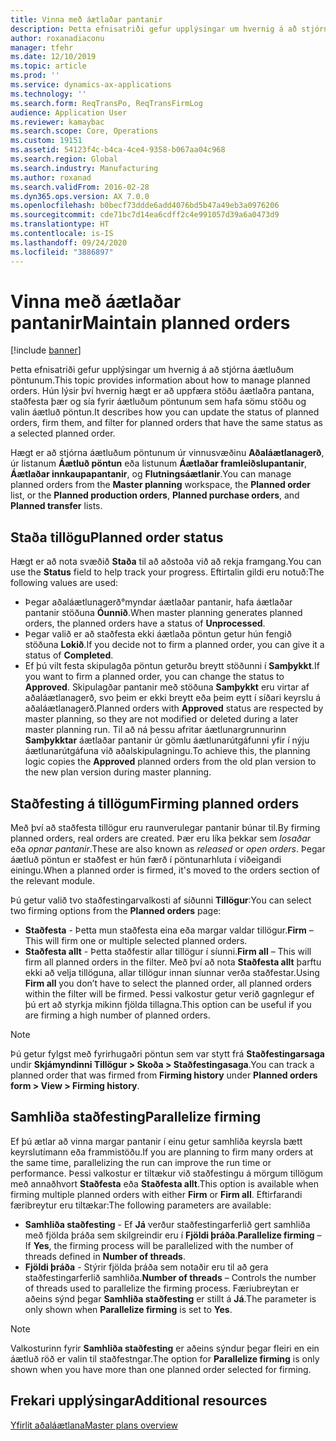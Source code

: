 ```yaml
---
title: Vinna með áætlaðar pantanir
description: Þetta efnisatriði gefur upplýsingar um hvernig á að stjórna áætluðum pöntunum. Hún lýsir því hvernig hægt er að uppfæra stöðu áætlaðra pantana, staðfesta þær og sía fyrir áætluðum pöntunum sem hafa sömu stöðu og valin áætluð pöntun.
author: roxanadiaconu
manager: tfehr
ms.date: 12/10/2019
ms.topic: article
ms.prod: ''
ms.service: dynamics-ax-applications
ms.technology: ''
ms.search.form: ReqTransPo, ReqTransFirmLog
audience: Application User
ms.reviewer: kamaybac
ms.search.scope: Core, Operations
ms.custom: 19151
ms.assetid: 54123f4c-b4ca-4ce4-9358-b067aa04c968
ms.search.region: Global
ms.search.industry: Manufacturing
ms.author: roxanad
ms.search.validFrom: 2016-02-28
ms.dyn365.ops.version: AX 7.0.0
ms.openlocfilehash: b0becf73ddde6add4076bd5b47a49eb3a0976206
ms.sourcegitcommit: cde71bc7d14ea6cdff2c4e991057d39a6a0473d9
ms.translationtype: HT
ms.contentlocale: is-IS
ms.lasthandoff: 09/24/2020
ms.locfileid: "3886897"
---
```

# <a name="maintain-planned-orders"></a><span data-ttu-id="e8c25-104">Vinna með áætlaðar pantanir</span><span class="sxs-lookup"><span data-stu-id="e8c25-104">Maintain planned orders</span></span>

[!include [banner](../includes/banner.md)]

<span data-ttu-id="e8c25-105">Þetta efnisatriði gefur upplýsingar um hvernig á að stjórna áætluðum pöntunum.</span><span class="sxs-lookup"><span data-stu-id="e8c25-105">This topic provides information about how to manage planned orders.</span></span> <span data-ttu-id="e8c25-106">Hún lýsir því hvernig hægt er að uppfæra stöðu áætlaðra pantana, staðfesta þær og sía fyrir áætluðum pöntunum sem hafa sömu stöðu og valin áætluð pöntun.</span><span class="sxs-lookup"><span data-stu-id="e8c25-106">It describes how you can update the status of planned orders, firm them, and filter for planned orders that have the same status as a selected planned order.</span></span>

<span data-ttu-id="e8c25-107">Hægt er að stjórna áætluðum pöntunum úr vinnusvæðinu **Aðaláætlanagerð**, úr listanum **Áætluð pöntun** eða listunum **Áætlaðar framleiðslupantanir**, **Áætlaðar innkaupapantanir**, og **Flutningsáætlanir**.</span><span class="sxs-lookup"><span data-stu-id="e8c25-107">You can manage planned orders from the **Master planning** workspace, the **Planned order** list, or the **Planned production orders**, **Planned purchase orders**, and **Planned transfer** lists.</span></span> 

## <a name="planned-order-status"></a><span data-ttu-id="e8c25-108">Staða tillögu</span><span class="sxs-lookup"><span data-stu-id="e8c25-108">Planned order status</span></span>
<span data-ttu-id="e8c25-109">Hægt er að nota svæðið **Staða** til að aðstoða við að rekja framgang.</span><span class="sxs-lookup"><span data-stu-id="e8c25-109">You can use the **Status** field to help track your progress.</span></span> <span data-ttu-id="e8c25-110">Eftirtalin gildi eru notuð:</span><span class="sxs-lookup"><span data-stu-id="e8c25-110">The following values are used:</span></span>

-   <span data-ttu-id="e8c25-111">Þegar aðaláætlunagerð°myndar áætlaðar pantanir, hafa áætlaðar pantanir stöðuna **Óunnið**.</span><span class="sxs-lookup"><span data-stu-id="e8c25-111">When master planning generates planned orders, the planned orders have a status of **Unprocessed**.</span></span>
-   <span data-ttu-id="e8c25-112">Þegar valið er að staðfesta ekki áætlaða pöntun getur hún fengið stöðuna **Lokið**.</span><span class="sxs-lookup"><span data-stu-id="e8c25-112">If you decide not to firm a planned order, you can give it a status of **Completed**.</span></span>
-   <span data-ttu-id="e8c25-113">Ef þú vilt festa skipulagða pöntun geturðu breytt stöðunni í **Samþykkt**.</span><span class="sxs-lookup"><span data-stu-id="e8c25-113">If you want to firm a planned order, you can change the status to **Approved**.</span></span> <span data-ttu-id="e8c25-114">Skipulagðar pantanir með stöðuna **Samþykkt** eru virtar af aðaláætlanagerð, svo þeim er ekki breytt eða þeim eytt í síðari keyrslu á aðaláætlanagerð.</span><span class="sxs-lookup"><span data-stu-id="e8c25-114">Planned orders with **Approved** status are respected by master planning, so they are not modified or deleted during a later master planning run.</span></span> <span data-ttu-id="e8c25-115">Til að ná þessu afritar áætlunargrunnurinn **Samþykktar** áætlaðar pantanir úr gömlu áætlunarútgáfunni yfir í nýju áætlunarútgáfuna við aðalskipulagningu.</span><span class="sxs-lookup"><span data-stu-id="e8c25-115">To achieve this, the planning logic copies the **Approved** planned orders from the old plan version to the new plan version during master planning.</span></span>

## <a name="firming-planned-orders"></a><span data-ttu-id="e8c25-116">Staðfesting á tillögum</span><span class="sxs-lookup"><span data-stu-id="e8c25-116">Firming planned orders</span></span> 
<span data-ttu-id="e8c25-117">Með því að staðfesta tillögur eru raunverulegar pantanir búnar til.</span><span class="sxs-lookup"><span data-stu-id="e8c25-117">By firming planned orders, real orders are created.</span></span> <span data-ttu-id="e8c25-118">Þær eru líka þekkar sem *losaðar* eða *opnar pantanir*.</span><span class="sxs-lookup"><span data-stu-id="e8c25-118">These are also known as *released* or *open orders*.</span></span> <span data-ttu-id="e8c25-119">Þegar áætluð pöntun er staðfest er hún færð í pöntunarhluta í viðeigandi einingu.</span><span class="sxs-lookup"><span data-stu-id="e8c25-119">When a planned order is firmed, it's moved to the orders section of the relevant module.</span></span>

<span data-ttu-id="e8c25-120">Þú getur valið tvo staðfestingarvalkosti af síðunni **Tillögur**:</span><span class="sxs-lookup"><span data-stu-id="e8c25-120">You can select two firming options from the **Planned orders** page:</span></span>

-   <span data-ttu-id="e8c25-121">**Staðfesta** - Þetta mun staðfesta eina eða margar valdar tillögur.</span><span class="sxs-lookup"><span data-stu-id="e8c25-121">**Firm** – This will firm one or multiple selected planned orders.</span></span>
-   <span data-ttu-id="e8c25-122">**Staðfesta allt** - Þetta staðfestir allar tillögur í síunni.</span><span class="sxs-lookup"><span data-stu-id="e8c25-122">**Firm all** – This will firm all planned orders in the filter.</span></span> <span data-ttu-id="e8c25-123">Með því að nota **Staðfesta allt** þarftu ekki að velja tillöguna, allar tillögur innan síunnar verða staðfestar.</span><span class="sxs-lookup"><span data-stu-id="e8c25-123">Using **Firm all** you don’t have to select the planned order, all planned orders within the filter will be firmed.</span></span> <span data-ttu-id="e8c25-124">Þessi valkostur getur verið gagnlegur ef þú ert að styrkja mikinn fjölda tillagna.</span><span class="sxs-lookup"><span data-stu-id="e8c25-124">This option can be useful if you are firming a high number of planned orders.</span></span>

> [!NOTE]
> <span data-ttu-id="e8c25-125">Þú getur fylgst með fyrirhugaðri pöntun sem var stytt frá **Staðfestingarsaga** undir **Skjámyndinni Tillögur > Skoða > Staðfestingasaga**.</span><span class="sxs-lookup"><span data-stu-id="e8c25-125">You can track a planned order that was firmed from **Firming history** under **Planned orders form > View > Firming history**.</span></span>

## <a name="parallelize-firming"></a><span data-ttu-id="e8c25-126">Samhliða staðfesting</span><span class="sxs-lookup"><span data-stu-id="e8c25-126">Parallelize firming</span></span>
<span data-ttu-id="e8c25-127">Ef þú ætlar að vinna margar pantanir í einu getur samhliða keyrsla bætt keyrslutímann eða frammistöðu.</span><span class="sxs-lookup"><span data-stu-id="e8c25-127">If you are planning to firm many orders at the same time, parallelizing the run can improve the run time or performance.</span></span> <span data-ttu-id="e8c25-128">Þessi valkostur er tiltækur við staðfestingu á mörgum tillögum með annaðhvort **Staðfesta** eða **Staðfesta allt**.</span><span class="sxs-lookup"><span data-stu-id="e8c25-128">This option is available when firming multiple planned orders with either **Firm** or **Firm all**.</span></span> <span data-ttu-id="e8c25-129">Eftirfarandi færibreytur eru tiltækar:</span><span class="sxs-lookup"><span data-stu-id="e8c25-129">The following parameters are available:</span></span>

-   <span data-ttu-id="e8c25-130">**Samhliða staðfesting** - Ef **Já** verður staðfestingarferlið gert samhliða með fjölda þráða sem skilgreindir eru í **Fjöldi þráða**.</span><span class="sxs-lookup"><span data-stu-id="e8c25-130">**Parallelize firming** – If **Yes**, the firming process will be parallelized with the number of threads defined in **Number of threads**.</span></span>
-   <span data-ttu-id="e8c25-131">**Fjöldi þráða** - Stýrir fjölda þráða sem notaðir eru til að gera staðfestingarferlið samhliða.</span><span class="sxs-lookup"><span data-stu-id="e8c25-131">**Number of threads** – Controls the number of threads used to parallelize the firming process.</span></span> <span data-ttu-id="e8c25-132">Færiubreytan er aðeins sýnd þegar **Samhliða staðfesting** er stillt á **Já**.</span><span class="sxs-lookup"><span data-stu-id="e8c25-132">The parameter is only shown when **Parallelize firming** is set to **Yes**.</span></span>

> [!NOTE]
> <span data-ttu-id="e8c25-133">Valkosturinn fyrir **Samhliða staðfesting** er aðeins sýndur þegar fleiri en ein áætluð röð er valin til staðfestngar.</span><span class="sxs-lookup"><span data-stu-id="e8c25-133">The option for **Parallelize firming** is only shown when you have more than one planned order selected for firming.</span></span>

<a name="additional-resources"></a><span data-ttu-id="e8c25-134">Frekari upplýsingar</span><span class="sxs-lookup"><span data-stu-id="e8c25-134">Additional resources</span></span>
--------

[<span data-ttu-id="e8c25-135">Yfirlit aðaláætlana</span><span class="sxs-lookup"><span data-stu-id="e8c25-135">Master plans overview</span></span>](master-plans.md)



